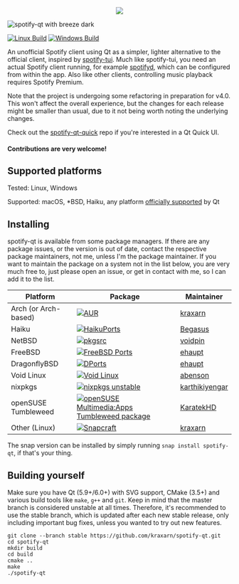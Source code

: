 <p align="center">
    <img src=".github/img/logo.svg"/>
</p>

![spotify-qt with breeze dark](.github/img/spotify-qt.png)

[![Linux Build](https://github.com/kraxarn/spotify-qt/actions/workflows/linux.yml/badge.svg)](
https://github.com/kraxarn/spotify-qt/actions/workflows/linux.yml)
[![Windows Build](https://github.com/kraxarn/spotify-qt/actions/workflows/windows.yml/badge.svg)](
https://github.com/kraxarn/spotify-qt/actions/workflows/windows.yml)

An unofficial Spotify client using Qt as a simpler, lighter alternative to the official client,
inspired by [spotify-tui](https://github.com/Rigellute/spotify-tui). Much like spotify-tui, you need
an actual Spotify client running, for example [spotifyd](https://github.com/Spotifyd/spotifyd),
which can be configured from within the app. Also like other clients, controlling music playback
requires Spotify Premium.

Note that the project is undergoing some refactoring in preparation for v4.0. This won't affect 
the overall experience, but the changes for each release might be smaller than usual, due to it 
not being worth noting the underlying changes.

Check out the [spotify-qt-quick](https://github.com/kraxarn/spotify-qt-quick) repo if you're
interested in a Qt Quick UI.

#### Contributions are very welcome!

## Supported platforms

Tested: Linux, Windows

Supported: macOS, *BSD, Haiku, any
platform [officially supported](https://en.wikipedia.org/wiki/List_of_platforms_supported_by_Qt) by
Qt

## Installing

spotify-qt is available from some package managers. If there are any package issues, or the version
is out of date, contact the respective package maintainers, not me, unless I'm the package
maintainer. If you want to maintain the package on a system not in the list below, you are very much
free to, just please open an issue, or get in contact with me, so I can add it to the list.

| Platform | Package | Maintainer |
| -------- | ------- | ---------- |
| Arch (or Arch-based) | [![AUR](https://repology.org/badge/version-for-repo/aur/spotify-qt.svg?header=AUR)](https://aur.archlinux.org/packages/spotify-qt) | [kraxarn](https://github.com/kraxarn) |
| Haiku | [![HaikuPorts](https://repology.org/badge/version-for-repo/haikuports_master/spotify-qt.svg?header=HaikuPorts)](https://github.com/haikuports/haikuports/tree/master/media-sound/spotify_qt) | [Begasus](https://github.com/Begasus) |
| NetBSD | [![pkgsrc](https://repology.org/badge/version-for-repo/pkgsrc_current/spotify-qt.svg?header=pkgsrc)](https://pkgsrc.se/audio/spotify-qt) | [voidpin](https://github.com/voidpin) |
| FreeBSD | [![FreeBSD Ports](https://repology.org/badge/version-for-repo/freebsd/spotify-qt.svg?header=FreeBSD%20Ports)](https://www.freshports.org/audio/spotify-qt) | [ehaupt](https://github.com/ehaupt) |
| DragonflyBSD | [![DPorts](https://repology.org/badge/version-for-repo/dports/spotify-qt.svg?header=DPorts)](https://github.com/DragonFlyBSD/DPorts/blob/master/audio/spotify-qt/Makefile) | [ehaupt](https://github.com/ehaupt) |
| Void Linux | [![Void Linux](https://repology.org/badge/version-for-repo/void_x86_64/spotify-qt.svg?header=Void%20Linux)](https://github.com/void-linux/void-packages/blob/master/srcpkgs/spotify-qt/template) | [abenson](https://github.com/abenson) |
| nixpkgs | [![nixpkgs unstable](https://repology.org/badge/version-for-repo/nix_unstable/spotify-qt.svg?header=nixpkgs%20unstable)](https://github.com/NixOS/nixpkgs/blob/master/pkgs/applications/audio/spotify-qt/default.nix) | [karthikiyengar](https://github.com/karthikiyengar)
| openSUSE Tumbleweed | [![openSUSE Multimedia:Apps Tumbleweed package](https://repology.org/badge/version-for-repo/opensuse_multimedia_apps_tumbleweed/spotify-qt.svg)](https://software.opensuse.org//download.html?project=multimedia%3Aapps&package=spotify-qt) | [KaratekHD](https://github.com/KaratekHD)
| Other (Linux) | [![Snapcraft](https://snapcraft.io//spotify-qt/badge.svg)](https://snapcraft.io/spotify-qt) | [kraxarn](https://github.com/kraxarn) |

The snap version can be installed by simply running  `snap install spotify-qt`, 
if that's your thing.

## Building yourself

Make sure you have Qt (5.9+/6.0+) with SVG support, CMake (3.5+) and various build tools like
`make`, `g++` and `git`. Keep in mind that the master branch is considered unstable at all times.
Therefore, it's recommended to use the stable branch, which is updated after each new stable
release, only including important bug fixes, unless you wanted to try out new features.

```
git clone --branch stable https://github.com/kraxarn/spotify-qt.git
cd spotify-qt
mkdir build
cd build
cmake ..
make
./spotify-qt
```
